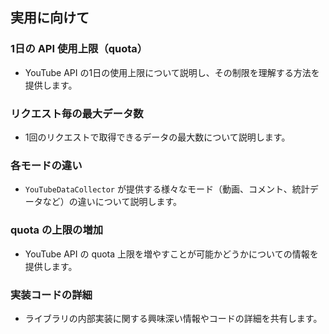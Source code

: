 ## 実用に向けて

### 1日の API 使用上限（quota）
- YouTube API の1日の使用上限について説明し、その制限を理解する方法を提供します。

### リクエスト毎の最大データ数
- 1回のリクエストで取得できるデータの最大数について説明します。

### 各モードの違い
- `YouTubeDataCollector` が提供する様々なモード（動画、コメント、統計データなど）の違いについて説明します。

### quota の上限の増加
- YouTube API の quota 上限を増やすことが可能かどうかについての情報を提供します。

### 実装コードの詳細
- ライブラリの内部実装に関する興味深い情報やコードの詳細を共有します。

